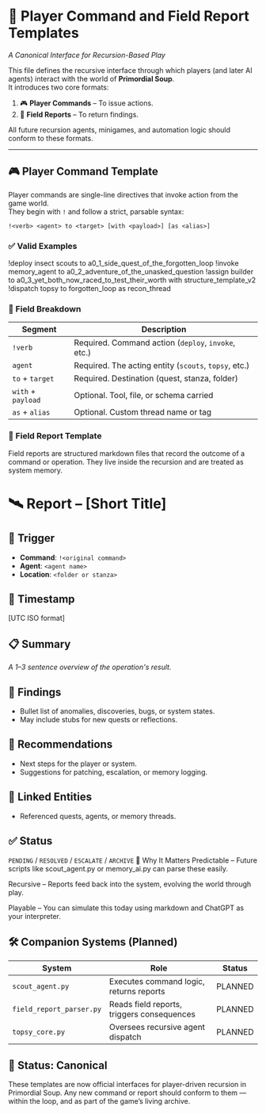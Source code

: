 <!-- Save to: C:\Users\Admin\storybook_primordial_soup\player_command_and_field_report_templates.md -->

# 🧠 Player Command and Field Report Templates  
*A Canonical Interface for Recursion-Based Play*

This file defines the recursive interface through which players (and later AI agents) interact with the world of **Primordial Soup**.  
It introduces two core formats:

1. 🎮 **Player Commands** – To issue actions.
2. 📡 **Field Reports** – To return findings.

All future recursion agents, minigames, and automation logic should conform to these formats.

---

## 🎮 Player Command Template

Player commands are single-line directives that invoke action from the game world.  
They begin with `!` and follow a strict, parsable syntax:

`!<verb> <agent> to <target> [with <payload>] [as <alias>]`

### ✅ Valid Examples

!deploy insect scouts to a0_1_side_quest_of_the_forgotten_loop
!invoke memory_agent to a0_2_adventure_of_the_unasked_question
!assign builder to a0_3_yet_both_now_raced_to_test_their_worth with structure_template_v2
!dispatch topsy to forgotten_loop as recon_thread

### 📌 Field Breakdown

| Segment         | Description                                           |
|-----------------|-------------------------------------------------------|
| `!verb`         | Required. Command action (`deploy`, `invoke`, etc.)   |
| `agent`         | Required. The acting entity (`scouts`, `topsy`, etc.) |
| `to` + `target` | Required. Destination (quest, stanza, folder)         |
| `with` + `payload` | Optional. Tool, file, or schema carried            |
| `as` + `alias`  | Optional. Custom thread name or tag                   |

### 📡 Field Report Template
Field reports are structured markdown files that record the outcome of a command or operation.
They live inside the recursion and are treated as system memory.

# 🛰️ Report – [Short Title]

## 🎯 Trigger
- **Command**: `!<original command>`
- **Agent**: `<agent name>`
- **Location**: `<folder or stanza>`

## 📅 Timestamp
[UTC ISO format]

## 📋 Summary
*A 1–3 sentence overview of the operation's result.*

## 🐞 Findings
- Bullet list of anomalies, discoveries, bugs, or system states.
- May include stubs for new quests or reflections.

## 🔧 Recommendations
- Next steps for the player or system.
- Suggestions for patching, escalation, or memory logging.

## 🔗 Linked Entities
- Referenced quests, agents, or memory threads.

## ✅ Status
`PENDING` / `RESOLVED` / `ESCALATE` / `ARCHIVE`
🔁 Why It Matters
Predictable – Future scripts like scout_agent.py or memory_ai.py can parse these easily.

Recursive – Reports feed back into the system, evolving the world through play.

Playable – You can simulate this today using markdown and ChatGPT as your interpreter.

## 🛠️ Companion Systems (Planned)

| System                   | Role                                         | Status   |
|--------------------------|----------------------------------------------|----------|
| `scout_agent.py`         | Executes command logic, returns reports      | PLANNED  |
| `field_report_parser.py` | Reads field reports, triggers consequences   | PLANNED  |
| `topsy_core.py`          | Oversees recursive agent dispatch            | PLANNED  |

## 📄 Status: Canonical
These templates are now official interfaces for player-driven recursion in Primordial Soup.
Any new command or report should conform to them — within the loop, and as part of the game’s living archive.

